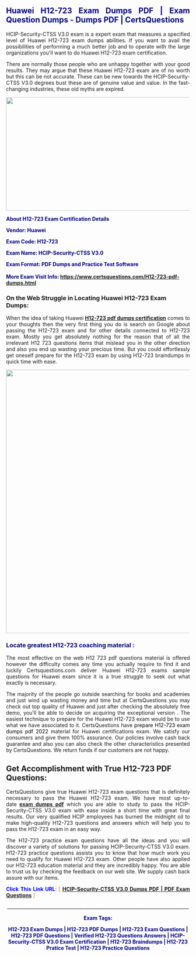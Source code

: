 <h2 style="text-align: justify;"><span style="color: #000080;">Huawei H12-723 Exam Dumps PDF | Exam Question Dumps - Dumps PDF | CertsQuestions</span></h2>
<p style="text-align: justify;">HCIP-Security-CTSS V3.0  exam is a expert exam that measures a specified level of Huawei  H12-723 exam dumps abilities. If you want to avail the possibilities of performing a much better job and to operate with the large organizations you'll want to do Huawei H12-723 exam certification.</p>
<p style="text-align: justify;">There are normally those people who are unhappy together with your good results. They may argue that these Huawei  H12-723 exam are of no worth but this can be not accurate. These can be new towards the HCIP-Security-CTSS V3.0  degrees bust these are of genuine value and value. In the fast-changing industries, these old myths are expired.</p>
<p><img style="display: block; margin-left: auto; margin-right: auto;" src="https://i.imgur.com/eaP4ae9.png" width="840" height="310" /></p>
<p><span style="color: #000080;"><strong>About H12-723 Exam Certification Details</strong></span></p>
<p><span style="color: #000080;"><strong>Vendor: Huawei<br /></strong></span></p>
<p><span style="color: #000080;"><strong>Exam Code: H12-723</strong></span></p>
<p><span style="color: #000080;"><strong>Exam Name: HCIP-Security-CTSS V3.0 </strong></span></p>
<p><span style="color: #000080;"><strong>Exam Format: PDF Dumps and Practice Test Software<br /><br />More Exam Visit Info: <span style="color: #ff6600;"><a href="https://www.certsquestions.com/H12-723-pdf-dumps.html">https://www.certsquestions.com/H12-723-pdf-dumps.html</a></span></strong></span></p>
<h3>On the Web Struggle in Locating Huawei H12-723 Exam Dumps:</h3>
<p style="text-align: justify;">When the idea of taking Huawei <a href="https://www.certsquestions.com/H12-723-pdf-dumps.html"><strong> H12-723 pdf dumps certification</strong></a> comes to your thoughts then the very first thing you do is search on Google about passing the H12-723 exam and for other details connected to H12-723 exam. Mostly you get absolutely nothing for the reason that of all the irrelevant H12 723 questions items that mislead you in the other direction and also you end up wasting your precious time. But you could effortlessly get oneself prepare for the H12-723 exam by using H12-723 braindumps in quick time with ease.</p>
<p><a href="https://www.certsquestions.com/H12-723-pdf-dumps.html"><img style="display: block; margin-left: auto; margin-right: auto;" src="https://i.imgur.com/pxhoKQ2.png" width="720" /></a></p>
<h3><span style="color: #000080;">Locate greatest  H12-723 coaching material :</span></h3>
<p style="text-align: justify;">The most effective on the web H12 723 pdf questions material is offered however the difficulty comes any time you actually require to find it and luckily Certsquestions.com deliver Huawei H12-723 exams sample questions for Huawei  exam since it is a true struggle to seek out what exactly is necessary.</p>
<p style="text-align: justify;">The majority of the people go outside searching for books and academies and just wind up wasting money and time but at CertsQuestions you may check out top quality of Huawei  and just after checking the absolutely free demo, you'll be able to decide on acquiring the exceptional version . The easiest technique to prepare for the Huawei H12-723 exam would be to use what we have associated to it. CertsQuestions have <span style="color: #000000;">prepare H12-723 exam dumps pdf 2022</span> material for Huawei certifications exam. We satisfy our consumers and give them 100% assurance. Our policies involve cash back guarantee and also you can also check the other characteristics presented by CertsQuestions. We return funds if our customers are not happy.</p>
<h2>Get Accomplishment with True H12-723 PDF Questions:</h2>
<p style="text-align: justify;">CertsQuestions give true Huawei H12-723 exam questions that is definitely necessary to pass the Huawei  H12-723 exam. We have most up-to-date<strong>&nbsp;<a href="https://www.certsquestions.com/">exam dumps pdf</a></strong>&nbsp;which you are able to study to pass the HCIP-Security-CTSS V3.0  exam with ease inside a short time with great final results. Our very qualified HCIP employees has burned the midnight oil to make high-quality H12-723 questions and answers which will help you to pass the H12-723 exam in an easy way.</p>
<p style="text-align: justify;">The H12-723 practice exam questions have all the ideas and you will discover a variety of solutions for passing HCIP-Security-CTSS V3.0  exam. H12-723 practice questions assists you to know that how much work you need to qualify for Huawei  H12-723 exam. Other people have also applied our H12-723 education material and they are incredibly happy. You are able to trust us by checking the feedback on our web site. We supply cash back assure with our items.</p>
<p style="text-align: justify;"><span style="color: #0000ff;"><strong>Click This Link URL</strong>:</span> <span style="color: #ff6600;">[ <strong><a href="https://www.certsquestions.com/hcip-certification.html">HCIP-Security-CTSS V3.0  Dumps PDF | PDF Exam Questions</a></strong> ]</span></p>
<p style="text-align: center;">______________________________________________________________________________</p>
<p style="text-align: center;"><span style="color: #000080;"><strong>Exam Tags:</strong></span></p>
<p style="text-align: center;"><span style="color: #000080;"><strong>H12-723 Exam Dumps | H12-723 PDF Dumps | H12-723 Exam Questions | H12-723 PDF Questions | Verified H12-723 Questions Answers | HCIP-Security-CTSS V3.0  Exam Certification | H12-723 Braindumps | H12-723 Pratice Test | H12-723 Practice Questions</strong></span></p>
